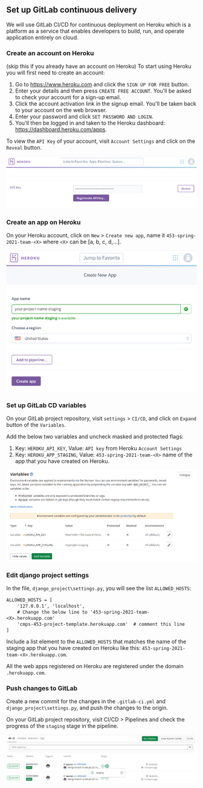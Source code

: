 ## Set up GitLab continuous delivery

We will use GitLab CI/CD for continuous deployment on Heroku which is a platform as a service
that enables developers to build, run, and operate application entirely on cloud.

### Create an account on Heroku
(skip this if you already have an account on Heroku)
To start using Heroku you will first need to create an account:

1. Go to https://www.heroku.com and click the `SIGN UP FOR FREE` button.
2. Enter your details and then press `CREATE FREE ACCOUNT`.
    You'll be asked to check your account for a sign-up email.
3. Click the account activation link in the signup email.
    You'll be taken back to your account on the web browser.
4. Enter your password and click `SET PASSWORD AND LOGIN`.
5. You'll then be logged in and taken to the Heroku dashboard: https://dashboard.heroku.com/apps.

To view the `API Key` of your account, visit `Account Settings` and click on the `Reveal` button.

![Account API Key](docs/imgs/account_api_key.png)

### Create an app on Heroku
On your Heroku account, click on `New` > `Create new app`, name it `453-spring-2021-team-<X>` where `<X>` can be [a, b, c, d,...].

![Staging app](docs/imgs/create_app.png)

### Set up GitLab CD variables
On your GitLab project repository, visit `settings` > `CI/CD`, and click on `Expand` button of the `Variables`.

Add the below two variables and uncheck masked and protected flags:
1. Key: `HEROKU_API_KEY`, Value: `API key` from Heroku `Account Settings`
2. Key: `HEROKU_APP_STAGING`, Value: `453-spring-2021-team-<X>` name of the app that you have created on Heroku.

![CD Variables](docs/imgs/cd-variables.png)

### Edit django project settings

In the file, `django_project\settings.py`, you will see the list `ALLOWED_HOSTS`:

```
ALLOWED_HOSTS = [
    '127.0.0.1', 'localhost',
    # Change the below line to '453-spring-2021-team-<X>.herokuapp.com'
    'cmps-453-project-template.herokuapp.com'  # comment this line
]
```

Include a list element to the `ALLOWED_HOSTS` that matches the name of the staging app
that you have created on Heroku like this: `453-spring-2021-team-<X>.herokuapp.com`.

All the web apps registered on Heroku are registered under the domain `.herokuapp.com`.

### Push changes to GitLab
Create a new commit for the changes in the `.gitlab-ci.yml` and `django_project\settings.py`,
and push the changes to the origin.

On your GitLab project repository, visit CI/CD > Pipelines and check the progress of the `staging` stage in the pipeline.

![Staging pipeline](docs/imgs/pipeline-staging.png)
